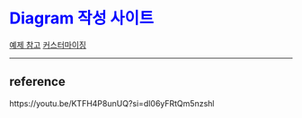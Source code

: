 <h1 style="color:blue">
  Diagram 작성 사이트
</h1>
  <a href="https://app.diagrams.net/#Hjbkim4040%2FtodoByVue%2Fmain%2FtodoByVue.drawio">예제 참고</a>
  <a href="https://app.diagrams.net/#Hjbkim4040%2FtodoByVue%2Fmain%2FtodoByJeongBin.drawio">커스터마이징</a>

<hr>

<div>
  <h2>
    reference
  </h2>
  <p>
    https://youtu.be/KTFH4P8unUQ?si=dl06yFRtQm5nzshl
  </p>
</div>
